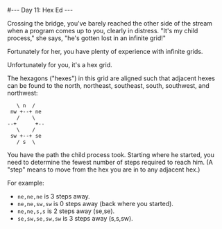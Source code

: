 #--- Day 11: Hex Ed ---

Crossing the bridge, you've barely reached the other side of the stream when a
program comes up to you, clearly in distress. "It's my child process," she
says, "he's gotten lost in an infinite grid!"

Fortunately for her, you have plenty of experience with infinite grids.

Unfortunately for you, it's a hex grid.

The hexagons ("hexes") in this grid are aligned such that adjacent hexes can be
found to the north, northeast, southeast, south, southwest, and northwest:

```
   \ n  /
 nw +--+ ne
   /    \
--+      +--
   \    /
 sw +--+ se
   / s  \
```

You have the path the child process took. Starting where he started, you need
to determine the fewest number of steps required to reach him. (A "step" means
to move from the hex you are in to any adjacent hex.)

For example:

   * `ne,ne,ne` is 3 steps away.
   * `ne,ne,sw,sw` is 0 steps away (back where you started).
   * `ne,ne,s,s` is 2 steps away (se,se).
   * `se,sw,se,sw,sw` is 3 steps away (s,s,sw).

